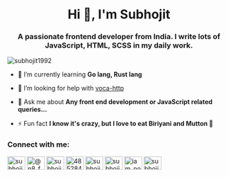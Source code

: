 <h1 align="center">Hi 👋, I'm Subhojit</h1>
<h3 align="center">A passionate frontend developer from India. I write lots of JavaScript, HTML, SCSS in my daily work.</h3>

<p align="left"> <img src="https://komarev.com/ghpvc/?username=subhojit1992" alt="subhojit1992" /> </p>

- 🌱 I’m currently learning **Go lang, Rust lang**

- 🤝 I’m looking for help with [voca-http](https://github.com/Subhojit1992/voca-http)

- 💬 Ask me about **Any front end development or JavaScript related queries...**

- ⚡ Fun fact **I know it's crazy, but I love to eat Biriyani and Mutton 🍴**

<p align="left">
<h3 align="left">Connect with me:</h3>
<a href="https://codepen.io/subhojit1992" target="blank"><img align="center" src="https://cdn.jsdelivr.net/npm/simple-icons@3.0.1/icons/codepen.svg" alt="subhojit1992" height="30" width="40" /></a>
<a href="https://twitter.com/@n8_fury" target="blank"><img align="center" src="https://cdn.jsdelivr.net/npm/simple-icons@3.0.1/icons/twitter.svg" alt="@n8_fury" height="30" width="40" /></a>
<a href="https://linkedin.com/in/subhojit1992" target="blank"><img align="center" src="https://cdn.jsdelivr.net/npm/simple-icons@3.0.1/icons/linkedin.svg" alt="subhojit1992" height="30" width="40" /></a>
<a href="https://stackoverflow.com/users/4852848" target="blank"><img align="center" src="https://cdn.jsdelivr.net/npm/simple-icons@3.0.1/icons/stackoverflow.svg" alt="4852848" height="30" width="40" /></a>
<a href="https://codesandbox.com/subhojit1992" target="blank"><img align="center" src="https://cdn.jsdelivr.net/npm/simple-icons@3.0.1/icons/codesandbox.svg" alt="subhojit1992" height="30" width="40" /></a>
<a href="https://fb.com/subhojit1992" target="blank"><img align="center" src="https://cdn.jsdelivr.net/npm/simple-icons@3.0.1/icons/facebook.svg" alt="subhojit1992" height="30" width="40" /></a>
<a href="https://instagram.com/iam_not_an_artist" target="blank"><img align="center" src="https://cdn.jsdelivr.net/npm/simple-icons@3.0.1/icons/instagram.svg" alt="iam_not_an_artist" height="30" width="40" /></a>
<a href="https://www.youtube.com/c/subhojitmondal1992" target="blank"><img align="center" src="https://cdn.jsdelivr.net/npm/simple-icons@3.0.1/icons/youtube.svg" alt="subhojitmondal1992" height="30" width="40" /></a>
</p>
